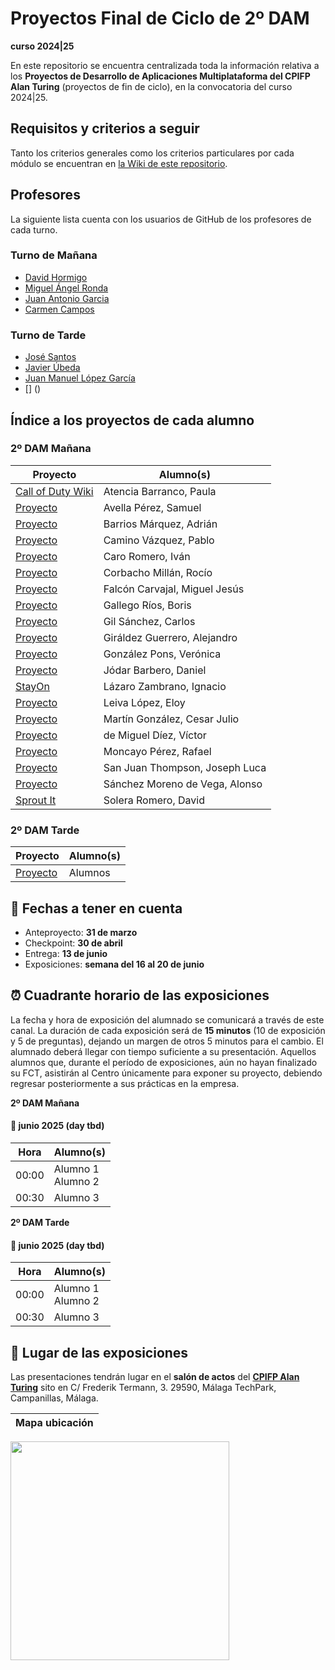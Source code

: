 # Proyectos Final de Ciclo de 2º DAM
**curso 2024|25**

En este repositorio se encuentra centralizada toda la información relativa a los **Proyectos de Desarrollo de Aplicaciones Multiplataforma del CPIFP Alan Turing** (proyectos de fin de ciclo), en la convocatoria del curso 2024|25.

## Requisitos y criterios a seguir

Tanto los criterios generales como los criterios particulares por cada módulo se encuentran en [la Wiki de este repositorio](https://github.com/CPIFPAlanTuring/2dam-tfc-2425/wiki).
## Profesores 
La siguiente lista cuenta con los usuarios de GitHub de los profesores de cada turno.
### Turno de Mañana
* [David Hormigo](https://github.com/DavidHormigoRamirez) 
* [Miguel Ángel Ronda](https://github.com/profemronda)
* [Juan Antonio Garcia](https://github.com/juanarrow)
* [Carmen Campos]()
### Turno de Tarde
* [José Santos]()
* [Javier Úbeda]()
* [Juan Manuel López García]()
* [] ()
## Índice a los proyectos de cada alumno

### 2º DAM Mañana

|Proyecto | Alumno(s)|
|-----------------------------------------------------------------------------------| ------------------------------|
| [Call of Duty Wiki](https://github.com/PaulaAtencia/TFG-CallofDuty)               | Atencia Barranco, Paula |
| [Proyecto]()                                                                      | Avella Pérez, Samuel |
| [Proyecto]()                                                                      | Barrios Márquez, Adrián |
| [Proyecto]()                                                                      | Camino Vázquez, Pablo |
| [Proyecto]()                                                                      | Caro Romero, Iván |
| [Proyecto]()                                                                      | Corbacho Millán, Rocío |
| [Proyecto]()                                                                      | Falcón Carvajal, Miguel Jesús |
| [Proyecto]()                                                                      | Gallego Ríos, Boris |
| [Proyecto]()                                                                      | Gil Sánchez, Carlos |
| [Proyecto]()                                                                      | Giráldez Guerrero, Alejandro |
| [Proyecto]()                                                                      | González Pons, Verónica |
| [Proyecto]()                                                                      | Jódar Barbero, Daniel |
| [StayOn](https://github.com/IgnacioLazZam/stayon-tfg.git)                                                                      | Lázaro Zambrano, Ignacio |
| [Proyecto]()                                                                      | Leiva López, Eloy |
| [Proyecto]()                                                                      | Martín González, Cesar Julio |
| [Proyecto]()                                                                      | de Miguel Díez, Víctor |
| [Proyecto]()                                                                      | Moncayo Pérez, Rafael |
| [Proyecto]()                                                                      | San Juan Thompson, Joseph Luca |
| [Proyecto]()                                                                      | Sánchez Moreno de Vega, Alonso |
| [Sprout It](https://github.com/DavidSoleraRomero/sprout-it-tfg)                    | Solera Romero, David |



### 2º DAM Tarde
|Proyecto | Alumno(s)|
|-----------------------------------------------------------------------------------| ------------------------------|
| [Proyecto]()                                                                      |Alumnos |


## 📝 Fechas a tener en cuenta
* Anteproyecto: **31 de marzo**
* Checkpoint:  **30 de abril**
* Entrega: **13 de junio**
* Exposiciones: **semana del 16 al 20 de junio** 

## ⏰ Cuadrante horario de las exposiciones

La fecha y hora de exposición del alumnado se comunicará a través de este canal. La duración de cada exposición será de **15 minutos** (10 de exposición y 5 de preguntas), dejando un margen de otros 5 minutos para el cambio. El alumnado deberá llegar con tiempo suficiente a su presentación. Aquellos alumnos que, durante el período de exposiciones, aún no hayan finalizado su FCT, asistirán al Centro únicamente para exponer su proyecto, debiendo regresar posteriormente a sus prácticas en la empresa.

**2º DAM Mañana**
#### :calendar: junio 2025 (day tbd)

| Hora | Alumno(s)                                              |
|------|--------------------------------------------------------|
| 00:00 | Alumno 1 <br> Alumno 2   |
| 00:30 | Alumno 3                       |

**2º DAM Tarde**

#### :calendar: junio 2025 (day tbd)

| Hora | Alumno(s)                                              |
|------|--------------------------------------------------------|
| 00:00 | Alumno 1 <br> Alumno 2   |
| 00:30 | Alumno 3                       |

## :school: Lugar de las exposiciones

Las presentaciones tendrán lugar en el **salón de actos** del [**CPIFP Alan Turing**](https://maps.app.goo.gl/JThz6bDRVpknfbNh7) sito en C/ Frederik Termann, 3. 29590, Málaga TechPark, Campanillas, Málaga.

Mapa ubicación             | 
:-------------------------:|
<a href="https://maps.app.goo.gl/JThz6bDRVpknfbNh7" target="_blank"><img src="https://github.com/CPIFPAlanTuring/2daw-tfc-2324/blob/main/CPIFP_mapa_ubicación.png" width="350" /></a> 
